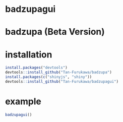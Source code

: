 # badzupagui
# badzupa (Beta Version)

# installation
```r
install.packages("devtools")
devtools::install_github("Tan-Furukawa/badzupa")
install.packages(c("shinyjs", "shiny"))
devtools::install_github("Tan-Furukawa/badzupagui")
```

# example 
```r
badzupagui()
```
